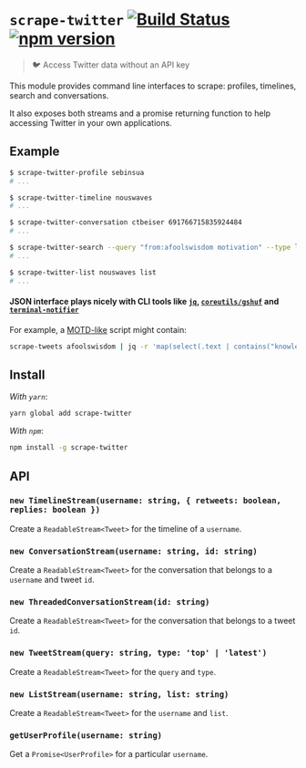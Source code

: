 # `scrape-twitter` [![Build Status](https://travis-ci.org/sebinsua/scrape-twitter.png)](https://travis-ci.org/sebinsua/scrape-twitter) [![npm version](https://badge.fury.io/js/scrape-twitter.svg)](https://npmjs.org/package/scrape-twitter)
> 🐦 Access Twitter data without an API key

This module provides command line interfaces to scrape: profiles, timelines, search and conversations.

It also exposes both streams and a promise returning function to help accessing Twitter in your own applications.

## Example

```sh
$ scrape-twitter-profile sebinsua
# ...

$ scrape-twitter-timeline nouswaves
# ...

$ scrape-twitter-conversation ctbeiser 691766715835924484
# ...

$ scrape-twitter-search --query "from:afoolswisdom motivation" --type latest
# ...

$ scrape-twitter-list nouswaves list
# ...
```

#### JSON interface plays nicely with CLI tools like [`jq`](https://github.com/stedolan/jq), [`coreutils/gshuf`](https://github.com/wertarbyte/coreutils) and [`terminal-notifier`](https://github.com/julienXX/terminal-notifier)

For example, a [MOTD-like](https://en.wikipedia.org/wiki/Motd_(Unix)) script might contain:

```sh
scrape-tweets afoolswisdom | jq -r 'map(select(.text | contains("knowledge"))) | .[].text' | gshuf -n 1 | terminal-notifier -title "Knowledge (MOTD)"
```

## Install

*With `yarn`*:
```sh
yarn global add scrape-twitter
```

*With `npm`*:
```sh
npm install -g scrape-twitter
```

## API

### `new TimelineStream(username: string, { retweets: boolean, replies: boolean })`

Create a `ReadableStream<Tweet>` for the timeline of a `username`.

### `new ConversationStream(username: string, id: string)`

Create a `ReadableStream<Tweet>` for the conversation that belongs to a `username` and tweet `id`.

### `new ThreadedConversationStream(id: string)`

Create a `ReadableStream<Tweet>` for the conversation that belongs to a tweet `id`.

### `new TweetStream(query: string, type: 'top' | 'latest')`

Create a `ReadableStream<Tweet>` for the `query` and `type`.

### `new ListStream(username: string, list: string)`

Create a `ReadableStream<Tweet>` for the `username` and `list`.

### `getUserProfile(username: string)`

Get a `Promise<UserProfile>` for a particular `username`.
